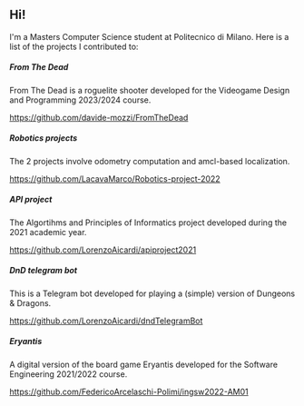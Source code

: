 ## Hi!

I'm a Masters Computer Science student at Politecnico di Milano. Here is a list of the projects I contributed to:

##### From The Dead
From The Dead is a roguelite shooter developed for the Videogame Design and Programming 2023/2024 course.

https://github.com/davide-mozzi/FromTheDead

##### Robotics projects
The 2 projects involve odometry computation and amcl-based localization.

https://github.com/LacavaMarco/Robotics-project-2022

##### API project
The Algortihms and Principles of Informatics project developed during the 2021 academic year.

https://github.com/LorenzoAicardi/apiproject2021

##### DnD telegram bot
This is a Telegram bot developed for playing a (simple) version of Dungeons & Dragons.

https://github.com/LorenzoAicardi/dndTelegramBot

##### Eryantis
A digital version of the board game Eryantis developed for the Software Engineering 2021/2022 course.

https://github.com/FedericoArcelaschi-Polimi/ingsw2022-AM01

